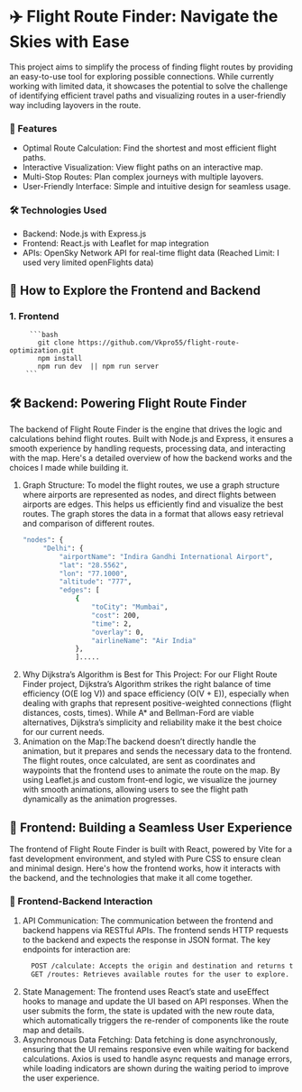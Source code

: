 # ✈️ Flight Route Finder: Navigate the Skies with Ease
This project aims to simplify the process of finding flight routes by providing an easy-to-use tool for exploring possible connections. While currently working with limited data, it showcases the potential to solve the challenge of identifying efficient travel paths and visualizing routes in a user-friendly way including layovers in the route.

### 🚀 Features
- Optimal Route Calculation: Find the shortest and most efficient flight paths.
- Interactive Visualization: View flight paths on an interactive map.
- Multi-Stop Routes: Plan complex journeys with multiple layovers.
- User-Friendly Interface: Simple and intuitive design for seamless usage.

### 🛠️ Technologies Used
- Backend: Node.js with Express.js
- Frontend: React.js with Leaflet for map integration
- APIs: OpenSky Network API for real-time flight data (Reached Limit: I used very limited openFlights data)

## 🚀 How to Explore the Frontend and Backend
### 1. Frontend
         ```bash
           git clone https://github.com/Vkpro55/flight-route-optimization.git
           npm install
           npm run dev  || npm run server
        ```

## 🛠️ Backend: Powering Flight Route Finder
The backend of Flight Route Finder is the engine that drives the logic and calculations behind flight routes. Built with Node.js and Express, it ensures a smooth experience by handling requests, processing data, and interacting with the map. Here's a detailed overview of how the backend works and the choices I made while building it.
1. Graph Structure: To model the flight routes, we use a graph structure where airports are represented as nodes, and direct flights between airports are edges. This helps us efficiently find and visualize the best routes. The graph stores the data in a format that allows easy retrieval and comparison of different routes.
   ```bash
   "nodes": {
        "Delhi": {
            "airportName": "Indira Gandhi International Airport",
            "lat": "28.5562",
            "lon": "77.1000",
            "altitude": "777",
            "edges": [
                {
                    "toCity": "Mumbai",
                    "cost": 200,
                    "time": 2,
                    "overlay": 0,
                    "airlineName": "Air India"
                },
                ].....
   ```
2.  Why Dijkstra’s Algorithm is Best for This Project: For our Flight Route Finder project, Dijkstra’s Algorithm strikes the right balance of time efficiency (O(E log V)) and space efficiency (O(V + E)), especially when dealing with graphs that represent positive-weighted connections (flight distances, costs, times). While A* and Bellman-Ford are viable alternatives, Dijkstra’s simplicity and reliability make it the best choice for our current needs.
3. Animation on the Map:The backend doesn’t directly handle the animation, but it prepares and sends the necessary data to the frontend. The flight routes, once calculated, are sent as coordinates and waypoints that the frontend uses to animate the route on the map. By using Leaflet.js and custom front-end logic, we visualize the journey with smooth animations, allowing users to see the flight path dynamically as the animation progresses.


## 🎨 Frontend: Building a Seamless User Experience
The frontend of Flight Route Finder is built with React, powered by Vite for a fast development environment, and styled with Pure CSS to ensure clean and minimal design. Here's how the frontend works, how it interacts with the backend, and the technologies that make it all come together.
### 🔗 Frontend-Backend Interaction
1. API Communication:
The communication between the frontend and backend happens via RESTful APIs. The frontend sends HTTP requests to the backend and expects the response in JSON format. The key endpoints for interaction are:
    ```bash
      POST /calculate: Accepts the origin and destination and returns the optimal route.
      GET /routes: Retrieves available routes for the user to explore.
    ``` 
2. State Management:
The frontend uses React’s state and useEffect hooks to manage and update the UI based on API responses. When the user submits the form, the state is updated with the new route data, which automatically triggers the re-render of components like the route map and details.
3. Asynchronous Data Fetching:
Data fetching is done asynchronously, ensuring that the UI remains responsive even while waiting for backend calculations. Axios is used to handle async requests and manage errors, while loading indicators are shown during the waiting period to improve the user experience.
